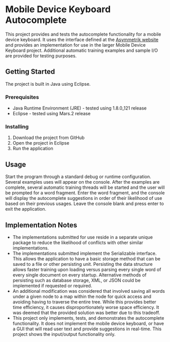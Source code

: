 # Mobile Device Keyboard Autocomplete

This project provides and tests the autocomplete functionality for a mobile device keyboard. It uses the interface defined at the [Asymmetrik website](https://www.asymmetrik.com/programming-challenges/) and provides an implementation for use in the larger Mobile Device Keyboard project. Additional automatic training examples and sample I/O are provided for testing purposes.

## Getting Started

The project is built in Java using Eclipse.

### Prerequisites

* Java Runtime Environment (JRE) - tested using 1.8.0_121 release
* Eclipse - tested using Mars.2 release

### Installing

1. Download the project from GitHub
2. Open the project in Eclipse
3. Run the application

## Usage

Start the program through a standard debug or runtime configuration. Several examples uses will appear on the console. After the examples are complete, several automatic training threads will be started and the user will be prompted for a word fragment. Enter the word fragment, and the console will display the autocomplete suggestions in order of their likelihood of use based on their previous usages. Leave the console blank and press enter to exit the application.

## Implementation Notes

* The implementations submitted for use reside in a separate unique package to reduce the likelihood of conflicts with other similar implementations.
* The implementations submitted implement the Serializable interface. This allows the application to have a basic storage method that can be saved to a file or other persisting unit. Persisting the data structure allows faster training upon loading versus parsing every single word of every single document on every startup. Alternative methods of persisting such as database storage, XML, or JSON could be implemented if requested or required.
* An additional modification was considered that involved saving all words under a given node to a map within the node for quick access and avoiding having to traverse the entire tree. While this provides better time efficiency, it causes disproportionately worse space efficiency. It was deemed that the provided solution was better due to this tradeoff. 
* This project only implements, tests, and demonstrates the autocomplete functionality. It does not implement the mobile device keyboard, or have a GUI that will read user text and provide suggestions in real-time. This project shows the input/output functionality only.
